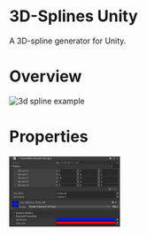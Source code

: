 # 3D-Splines Unity

A 3D-spline generator for Unity.

# Overview
<img src="./example_spline.gif" alt="3d spline example" width="200"/>

# Properties
<img src="./properties.png" alt="properties" width="200"/>